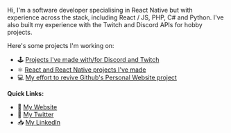 Hi, I'm a software developer specialising in React Native but with experience across the stack, including React / JS, PHP, C# and Python. I've also built my experience with the Twitch and Discord APIs for hobby projects.

Here's some projects I'm working on:
* 🕹 [Projects I've made with/for Discord and Twitch](https://github.com/stars/dylmye/lists/my-twitch-discord-projects)
* ⚛️ [React and React Native projects I've made](https://github.com/stars/dylmye/lists/my-react-react-native-repos)
* 💻 [My effort to revive Github's Personal Website project](https://github.com/better-personal-website)

**Quick Links:**

* 🔗 [My Website](https://dylmye.me)
* 🦢 [My Twitter](https://twitter.com/dylan_mye)
* 📥 [My LinkedIn](https://www.linkedin.com/in/dylan--m/)
